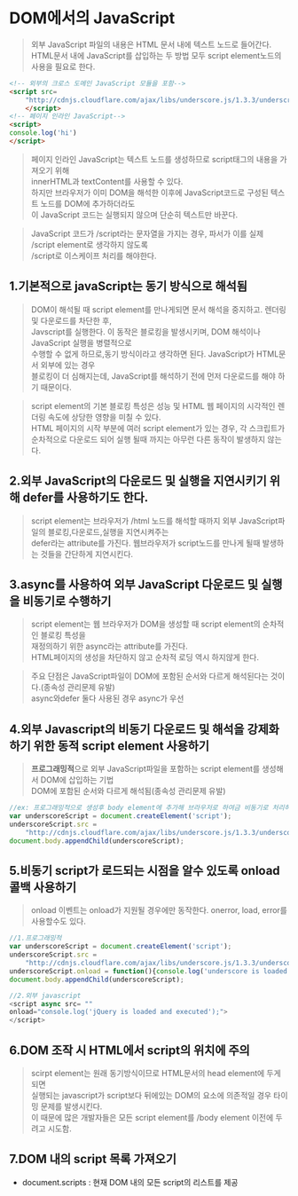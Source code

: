 # DOM에서의 JavaScript
>외부 JavaScript 파일의 내용은 HTML 문서 내에 텍스트 노드로 들어간다.<BR>HTML문서 내에 JavaScript를 삽입하는 두 방법 모두 script element노드의 사용을 필요로 한다.
```HTML
<!-- 외부의 크로스 도메인 JavaScript 모듈을 포함-->
<script src=
    "http://cdnjs.cloudflare.com/ajax/libs/underscore.js/1.3.3/underscroe-min.js">
    </script>
<!-- 페이지 인라인 JavaScript-->
<script>
console.log('hi')
</script>
```
>페이지 인라인 JavaScript는 텍스트 노드를 생성하므로 script태그의 내용을 가져오기 위해 <br>innerHTML과 textContent를 사용할 수 있다.<br>하지만 브라우저가 이미 DOM을 해석한 이후에 JavaScript코드로 구성된 텍스트 노드를 DOM에 추가하더라도<br> 이 JavaScript 코드는 실행되지 않으며 단순히 텍스트만 바꾼다.

>JavaScript 코드가 /script라는 문자열을 가지는 경우, 파서가 이를 실제 /script element로 생각하지 않도록 <br> \/script로 이스케이프 처리를 해야한다.

## 1.기본적으로 javaScript는 동기 방식으로 해석됨
> DOM이 해석될 때 script element를 만나게되면 문서 해석을 중지하고. 렌더링 및 다운로드를 차단한 후,<br> Javscript를 실행한다. 이 동작은 블로킹을 발생시키며, DOM 해석이나 JavaScript 실행을 병렬적으로<br> 수행할 수 없게 하므로,동기 방식이라고 생각하면 된다. JavaScript가 HTML문서 외부에 있는 경우<br> 블로킹이 더 심해지는데, JavaScript를 해석하기 전에 먼저 다운로드를 해야 하기 때문이다.

>script element의 기본 블로킹 특성은 성능 및 HTML 웹 페이지의 시각적인 렌더링 속도에 상당한 영향을 미칠 수 있다.<br> HTML 페이지의 시작 부분에 여러 script element가 있는 경우, 각 스크립트가 순차적으로 다운로드 되어 실행 될때 까지는 아무런 다른 동작이 발생하지 않는다.

## 2.외부 JavaScript의 다운로드 및 실행을 **지연**시키기 위해 **defer**를 사용하기도 한다.
>script element는 브라우저가 /html 노드를 해석할 때까지 외부 JavaScript파일의 블로킹,다운로드,실행을 지연시켜주는 <br>defer라는 attribute를 가진다. 웹브라우저가 script노드를 만나게 될때 발생하는 것들을 간단하게 지연시킨다.

## 3.**async**를 사용하여 외부 JavaScript 다운로드 및 실행을 **비동기**로 수행하기
>script element는 웹 브라우저가 DOM을 생성할 때 script element의 순차적인 블로킹 특성을<br> 재정의하기 위한 async라는 attribute를 가진다.<br>HTML페이지의 생성을 차단하지 않고 순차적 로딩 역시 하지않게 한다.

>주요 단점은 JavaScript파일이 DOM에 포함된 순서와 다르게 해석된다는 것이다.(종속성 관리문제 유발) <br>async와defer 둘다 사용된 경우 async가 우선

## 4.외부 Javascript의 **비동기 다운로드 및 해석을 강제화**하기 위한 동적 script element 사용하기
>**프로그래밍적**으로 외부 JavaScript파일을 포함하는 script element를 생성해서 DOM에 삽입하는 기법<br> DOM에 포함된 순서와 다르게 해석됨(종속성 관리문제 유발)
```javascript
//ex: 프로그래밍적으로 생성후 body element에 추가해 브라우저로 하여금 비동기로 처리하도로 강제
var underscoreScript = document.createElement('script');
underscoreScript.src = 
    "http://cdnjs.cloudflare.com/ajax/libs/underscore.js/1.3.3/underscore-min.js";
document.body.appendChild(underscoreScript);
```
## 5.비동기 script가 로드되는 시점을 알수 있도록 onload 콜백 사용하기
>onload 이벤트는 onload가 지원될 경우에만 동작한다. onerror, load, error를 사용할수도 있다.
```javascript
//1.프로그래밍적
var underscoreScript = document.createElement('script');
underscoreScript.src = 
    "http://cdnjs.cloudflare.com/ajax/libs/underscore.js/1.3.3/underscore-min.js";
underscoreScript.onload = function(){console.log('underscore is loaded and excuted');};
document.body.appendChild(underscoreScript);

//2.외부 javascript
<script async src= ""
onload="console.log('jQuery is loaded and executed');"> 
</script> 
```

## 6.DOM 조작 시 HTML에서 script의 위치에 주의
>scirpt element는 원래 동기방식이므로 HTML문서의 head element에 두게 되면<br> 실행되는 javascript가 script보다 뒤에있는 DOM의 요소에 의존적일 경우 타이밍 문제를 발생시킨다.<br>이 때문에 많은 개발자들은 모든 script element를 /body element 이전에 두려고 시도함.

## 7.DOM 내의 script 목록 가져오기
- document.scripts : 현재 DOM 내의 모든 script의 리스트를 제공
